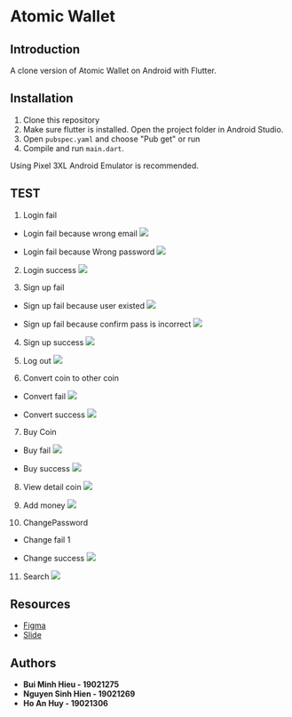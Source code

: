 # Atomic Wallet

## Introduction

A clone version of Atomic Wallet on Android with Flutter.

## Installation
1. Clone this repository
2. Make sure flutter is installed. Open the project folder in Android Studio.
3. Open ```pubspec.yaml``` and choose "Pub get" or run
4. Compile and run ```main.dart```.

Using Pixel 3XL Android Emulator is recommended.

## TEST
1. Login fail
- Login fail because wrong email
![](https://github.com/minhhieu3001/Atomic_Wallet/blob/main/test/e2e%20test/test%20login%20fail/fail_because_incorrect_email/result.png)

- Login fail because Wrong password
![](https://github.com/minhhieu3001/Atomic_Wallet/blob/main/test/e2e%20test/test%20login%20fail/fail_because_incorrect_password/result.png)

2. Login success
![](https://github.com/minhhieu3001/Atomic_Wallet/blob/main/test/e2e%20test/test%20login%20success/result.png)

3. Sign up fail
- Sign up fail because user existed
![](https://github.com/minhhieu3001/Atomic_Wallet/blob/main/test/e2e%20test/test%20signup%20fail/fail_because_user_existed/result.png)

- Sign up fail because confirm pass is incorrect
![](https://github.com/minhhieu3001/Atomic_Wallet/blob/main/test/e2e%20test/test%20signup%20fail/fail_because_confirm_wrong/result.png)

4. Sign up success
![](https://github.com/minhhieu3001/Atomic_Wallet/blob/main/test/e2e%20test/test%20signup%20success/result.png)

5. Log out
![](https://github.com/minhhieu3001/Atomic_Wallet/blob/main/test/e2e%20test/test%20logout/result.png)

6. Convert coin to other coin
- Convert fail
![](https://github.com/minhhieu3001/Atomic_Wallet/blob/main/test/e2e%20test/test%20convert%20coin%20to%20other%20coin/convert_fail/result.png)

- Convert success
![](https://github.com/minhhieu3001/Atomic_Wallet/blob/main/test/e2e%20test/test%20convert%20coin%20to%20other%20coin/convert_success/result.png)

7. Buy Coin
- Buy fail
![](https://github.com/minhhieu3001/Atomic_Wallet/blob/main/test/e2e%20test/test%20buy/buy_fail/result.png)

- Buy success
![](https://github.com/minhhieu3001/Atomic_Wallet/blob/main/test/e2e%20test/test%20buy/buy_success/result.png)

8. View detail coin
![](https://github.com/minhhieu3001/Atomic_Wallet/blob/main/test/e2e%20test/test%20detail%20coin/result.png)

9.  Add money
![](https://github.com/minhhieu3001/Atomic_Wallet/blob/main/test/e2e%20test/test%20add%20money/result.png)

10.  ChangePassword
- Change fail
1[](https://github.com/minhhieu3001/Atomic_Wallet/blob/main/test/e2e%20test/test%20change%20password/change_fail/result.png)

- Change success
![](https://github.com/minhhieu3001/Atomic_Wallet/blob/main/test/e2e%20test/test%20change%20password/change_success/result.png)

11. Search
![](https://github.com/minhhieu3001/Atomic_Wallet/blob/main/test/e2e%20test/test%20search/result.png)

## Resources
- [Figma](https://www.figma.com/file/G75a5S9FZunkXHYrb3BahU/Atomic-Wallet?node-id=0%3A1)
- [Slide](https://docs.google.com/presentation/d/1RaF3nSoGWQvW6B37HdFqPQJiUKqHjv8v/edit?usp=sharing&ouid=106849910560528984344&rtpof=true&sd=true)

## Authors
* **Bui Minh Hieu - 19021275**
* **Nguyen Sinh Hien - 19021269**
* **Ho An Huy - 19021306**
